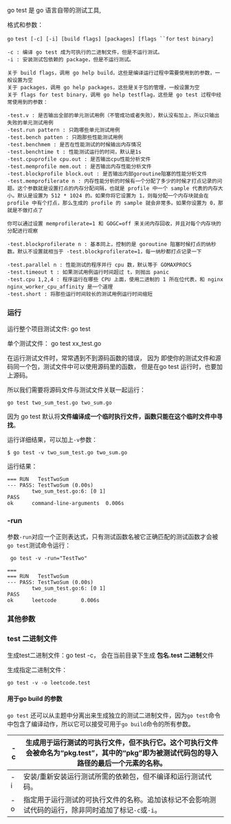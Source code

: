 go test 是 go 语言自带的测试工具, 



格式和参数：

`go` `test [-c] [-i] [build flags] [packages] [flags ``for` `test binary]`

``` 
-c : 编译 go test 成为可执行的二进制文件，但是不运行测试。
-i : 安装测试包依赖的 package，但是不运行测试。

关于 build flags，调用 go help build，这些是编译运行过程中需要使用到的参数，一般设置为空
关于 packages，调用 go help packages，这些是关于包的管理，一般设置为空
关于 flags for test binary，调用 go help testflag，这些是 go test 过程中经常使用到的参数：

-test.v : 是否输出全部的单元测试用例（不管成功或者失败），默认没有加上，所以只输出失败的单元测试用例
-test.run pattern : 只跑哪些单元测试用例
-test.bench patten : 只跑那些性能测试用例
-test.benchmem : 是否在性能测试的时候输出内存情况
-test.benchtime t : 性能测试运行的时间，默认是1s
-test.cpuprofile cpu.out : 是否输出cpu性能分析文件
-test.memprofile mem.out : 是否输出内存性能分析文件
-test.blockprofile block.out : 是否输出内部goroutine阻塞的性能分析文件
-test.memprofilerate n : 内存性能分析的时候有一个分配了多少的时候才打点记录的问题。这个参数就是设置打点的内存分配间隔，也就是 profile 中一个 sample 代表的内存大小。默认是设置为 512 * 1024 的。如果你将它设置为 1，则每分配一个内存块就会在 profile 中有个打点，那么生成的 profile 的 sample 就会非常多。如果你设置为 0，那就是不做打点了

你可以通过设置 memprofilerate=1 和 GOGC=off 来关闭内存回收，并且对每个内存块的分配进行观察

-test.blockprofilerate n : 基本同上，控制的是 goroutine 阻塞时候打点的纳秒数。默认不设置就相当于 -test.blockprofilerate=1，每一纳秒都打点记录一下

-test.parallel n : 性能测试的程序并行 cpu 数，默认等于 GOMAXPROCS
-test.timeout t : 如果测试用例运行时间超过 t，则抛出 panic
-test.cpu 1,2,4 : 程序运行在哪些 CPU 上面，使用二进制的 1 所在位代表，和 nginx nginx_worker_cpu_affinity 是一个道理
-test.short : 将那些运行时间较长的测试用例运行时间缩短

```



### 运行

运行整个项目测试文件: go test

单个测试文件： go test xx_test.go

在运行测试文件时，常常遇到不到源码函数的错误， 因为 即使你的测试文件和源码同一个包，测试文件中可以使用源码里的函数， 但是在go test 运行时，也要加上源码。

所以我们需要将源码文件与测试文件关联一起运行：

```
go test two_sum_test.go two_sum.go
```

因为 go test 默认将**文件编译成一个临时执行文件，函数只能在这个临时文件中寻找**。

运行详细结果，可以加上`-v`参数：

```
$ go test -v two_sum_test.go two_sum.go
```

 运行结果：

``` 
=== RUN   TestTwoSum
--- PASS: TestTwoSum (0.00s)
        two_sum_test.go:6: [0 1]
PASS
ok      command-line-arguments  0.006s
```



### -run

参数`-run`对应一个正则表达式，只有测试函数名被它正确匹配的测试函数才会被`go test`测试命令运行：

```
 go test -v -run="TestTwo"
 
===
=== RUN   TestTwoSum
--- PASS: TestTwoSum (0.00s)
        two_sum_test.go:6: [0 1]
PASS
ok      leetcode        0.006s
```



### 其他参数

### test 二进制文件

生成test二进制文件：go test -c， 会在当前目录下生成 **包名.test 二进制**文件

生成指定二进制文件：

`go test -v -o leetcode.test `



#### 用于go build 的参数

`go test` 还可以从主题中分离出来生成独立的测试二进制文件，因为`go test`命令中包含了编译动作，所以它可以接受可用于`go build`命令的所有参数。

| -c   | 生成用于运行测试的可执行文件，但不执行它。这个可执行文件会被命名为“pkg.test”，其中的“pkg”即为被测试代码包的导入路径的最后一个元素的名称。 |
| ---- | ------------------------------------------------------------ |
| -i   | 安装/重新安装运行测试所需的依赖包，但不编译和运行测试代码。  |
| -o   | 指定用于运行测试的可执行文件的名称。追加该标记不会影响测试代码的运行，除非同时追加了标记`-c`或`-i`。 |